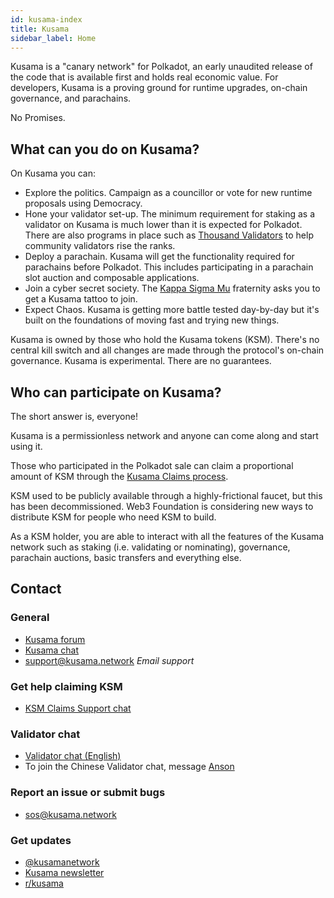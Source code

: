 ```yaml
---
id: kusama-index
title: Kusama
sidebar_label: Home
---
```


Kusama is a "canary network" for Polkadot, an early unaudited release of the code that is available first and holds real economic value. For developers, Kusama is a proving ground for runtime upgrades, on-chain governance, and parachains.

No Promises.

## What can you do on Kusama?

On Kusama you can:

- Explore the politics. Campaign as a councillor or vote for new runtime proposals using Democracy.
- Hone your validator set-up. The minimum requirement for staking as a validator on Kusama is much lower than it is expected for Polkadot. There are also programs in place such as [Thousand Validators](https://polkadot.network/join-kusamas-thousand-validators-programme/) to help community validators rise the ranks.
- Deploy a parachain. Kusama will get the functionality required for parachains before Polkadot. This includes participating in a parachain slot auction and composable applications.
- Join a cyber secret society. The [Kappa Sigma Mu](https://polkascan.io/pre/kusama/council/motion/94) fraternity asks you to get a Kusama tattoo to join.
- Expect Chaos. Kusama is getting more battle tested day-by-day but it's built on the foundations of moving fast and trying new things.

Kusama is owned by those who hold the Kusama tokens (KSM). There's no central kill switch and all changes are made through the protocol's on-chain governance. Kusama is experimental. There are no guarantees.

## Who can participate on Kusama?

The short answer is, everyone!

Kusama is a permissionless network and anyone can come along and start using it.

Those who participated in the Polkadot sale can claim a proportional amount of KSM through the [Kusama Claims process](https://claim.kusama.network).

KSM used to be publicly available through a highly-frictional faucet, but this has been decommissioned. Web3 Foundation is considering new ways to distribute KSM for people who need KSM to build.

As a KSM holder, you are able to interact with all the features of the Kusama network such as staking (i.e. validating or nominating), governance, parachain auctions, basic transfers and everything else.

## Contact

### General

- [Kusama forum](https://forum.kusama.network/)
- [Kusama chat](https://riot.im/app/#/room/#kusamawatercooler:polkadot.builders)
- [support@kusama.network](mailto:support@kusama.network) _Email support_

### Get help claiming KSM

- [KSM Claims Support chat](https://riot.im/app/#/room/#KSMAClaims:polkadot.builders)

### Validator chat

- [Validator chat (English)](https://riot.im/app/#/room/#KusamaValidatorLounge:polkadot.builders)
- To join the Chinese Validator chat, message [Anson](https://raw.githubusercontent.com/kusamanetwork/userguide/master/chinese-language-validators-wechat.png?token=ABIBK6VM3MAOKWE43GM3JHC5G3ARG)

### Report an issue or submit bugs

- [sos@kusama.network](mailto:sos@kusama.network)

### Get updates

- [@kusamanetwork](https://twitter.com/kusamanetwork)
- [Kusama newsletter](https://kusama.network/newsletter)
- [r/kusama](https://reddit.com/r/kusama)
